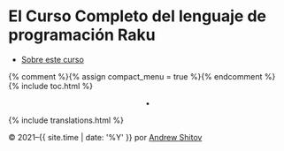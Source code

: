 # El Curso Completo del lenguaje de programación Raku

* [Sobre este curso](/about-this-course)

{% comment %}{% assign compact_menu = true %}{% endcomment %}
{% include toc.html %}


<center>•</center>

{% include translations.html %}

© 2021–{{ site.time | date: '%Y' }} por <a href="https://andrewshitov.com/">Andrew Shitov</a>